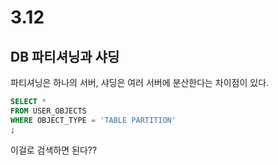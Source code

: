 # 3.12


## DB 파티셔닝과 샤딩
파티셔닝은 하나의 서버, 샤딩은 여러 서버에 분산한다는 차이점이 있다.

```sql
SELECT * 
FROM USER_OBJECTS
WHERE OBJECT_TYPE = 'TABLE PARTITION'
;
```
이걸로 검색하면 된다??